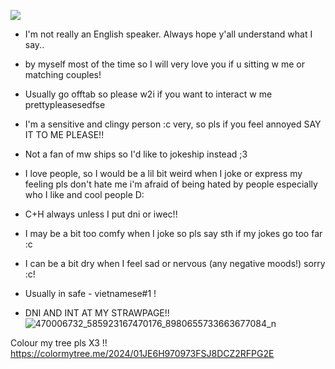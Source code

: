 ![](https://komarev.com/ghpvc/?username=miudacat&color=red)

- I'm not really an English speaker. Always hope y'all understand what I say..

- by myself most of the time so I will very love you if u sitting w me or matching couples!

- Usually go offtab so please w2i if you want to interact w me prettypleasesedfse

- I'm a sensitive and clingy person :c very, so pls if you feel annoyed SAY IT TO ME PLEASE!!

- Not a fan of mw ships so I'd like to jokeship instead ;3

- I love people, so I would be a lil bit weird when I joke or express my feeling pls don't hate me i'm afraid of being hated by people especially who I like and cool people D:

- C+H always unless I put dni or iwec!!

- I may be a bit too comfy when I joke so pls say sth if my jokes go too far :c 

- I can be a bit dry when I feel sad or nervous (any negative moods!) sorry :c!

- Usually in safe - vietnamese#1 !

- DNI AND INT AT MY STRAWPAGE!!  ![470006732_585923167470176_8980655733663677084_n](https://github.com/user-attachments/assets/e0e3fde7-52e6-4508-8ee2-2955f1eb7576)



Colour my tree pls X3 !!
https://colormytree.me/2024/01JE6H970973FSJ8DCZ2RFPG2E

